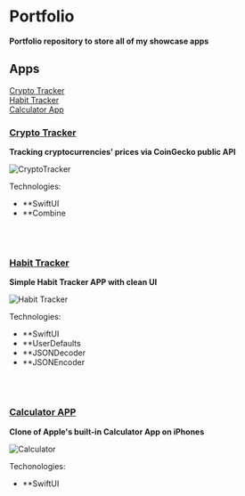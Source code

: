 # Portfolio
**Portfolio repository to store all of my showcase apps**

## Apps

[Crypto Tracker](#crypto-tracker)<br>
[Habit Tracker](#habit-tracker)<br>
[Calculator App](#calculator-app)<br>

### [Crypto Tracker](https://github.com/kamilskrzynski/CryptoTracker)

**Tracking cryptocurrencies' prices via CoinGecko public API**

![CryptoTracker](https://user-images.githubusercontent.com/56888971/171407809-03443329-6e51-4038-946a-4f079eaba196.png)

Technologies:
  * **SwiftUI
  * **Combine

<br />
<br />

### [Habit Tracker](https://github.com/kamilskrzynski/HabitTracker)

**Simple Habit Tracker APP with clean UI**

![Habit Tracker](https://user-images.githubusercontent.com/56888971/171418414-01f81e7d-9e81-4b2b-b6a6-e9b16e5e5baa.png)

Technologies:
  * **SwiftUI
  * **UserDefaults
  * **JSONDecoder
  * **JSONEncoder

<br>
<br>

### [Calculator APP](https://github.com/kamilskrzynski/Calculator)

**Clone of Apple's built-in Calculator App on iPhones**

![Calculator](https://user-images.githubusercontent.com/56888971/171413429-01d87bca-d759-4d28-9bb3-d6bc279627ba.png)

Techonologies:
  * **SwiftUI
